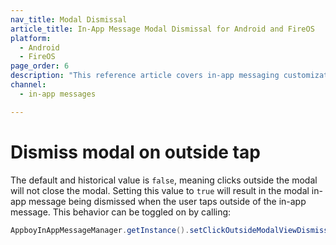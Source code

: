 ```yaml
---
nav_title: Modal Dismissal
article_title: In-App Message Modal Dismissal for Android and FireOS
platform: 
  - Android
  - FireOS
page_order: 6
description: "This reference article covers in-app messaging customization options for your Android application."
channel:
  - in-app messages

---
```


# Dismiss modal on outside tap

The default and historical value is `false`, meaning clicks outside the modal will not close the modal. Setting this value to `true` will result in the modal in-app message being dismissed when the user taps outside of the in-app message. This behavior can be toggled on by calling:

```java
AppboyInAppMessageManager.getInstance().setClickOutsideModalViewDismissInAppMessageView(true)
```
